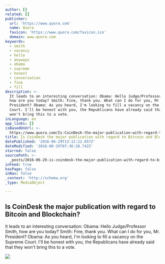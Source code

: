```yaml
---
author: []
related: []
publisher:
  url: 'https://www.quora.com'
  name: Quora
  favicon: 'https://www.quora.com/favicon.ico'
  domain: www.quora.com
keywords:
  - smith
  - vacancy
  - hello
  - anyways
  - obama
  - supreme
  - honest
  - conversation
  - fine
  - fill
description: >-
  It leads to an interesting conversation: Obama: Hello Judge/Professor Smith,
  how are you today? Smith: Fine, thank you. What can I do for you, Mr.
  President? Obama: As you heard, I'm looking to fill a vacancy on the Supreme
  Court. I'll be honest with you, the Republicans have already said that they
  won't bring this to a vote.
inLanguage: en
app_links: []
isBasedOnUrl: >-
  https://www.quora.com/Is-CoinDesk-the-major-publication-with-regard-to-Bitcoin-and-Blockchain
title: Is CoinDesk the major publication with regard to Bitcoin and Blockchain?
datePublished: '2016-06-29T13:12:22.057Z'
dateModified: '2016-06-29T07:36:28.742Z'
starred: false
sourcePath: >-
  _posts/2016-06-29-is-coindesk-the-major-publication-with-regard-to-bitcoin-and.md
inFeed: true
hasPage: false
inNav: false
_context: 'http://schema.org'
_type: MediaObject

---
```

<article style=""><h1>Is CoinDesk the major publication with regard to Bitcoin and Blockchain?</h1><p>It leads to an interesting conversation: Obama: Hello Judge/Professor Smith, how are you today? Smith: Fine, thank you. What can I do for you, Mr. President? Obama: As you heard, I'm looking to fill a vacancy on the Supreme Court. I'll be honest with you, the Republicans have already said that they won't bring this to a vote.</p><img src="https://qsf.ec.quoracdn.net/-images.new_grid.fb_share_default.pnge6dde9cfa6e03c43.png" /></article>